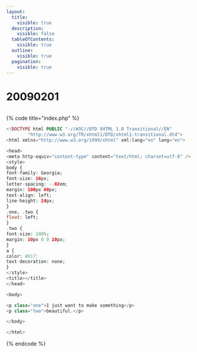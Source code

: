 ```yaml
---
layout:
  title:
    visible: true
  description:
    visible: false
  tableOfContents:
    visible: true
  outline:
    visible: true
  pagination:
    visible: true
---
```


# 20090201

<figure><img src="../../../.gitbook/assets/Screenshot 2024-02-21 at 2.09.21 PM.png" alt=""><figcaption></figcaption></figure>

{% code title="index.php" %}
```php
<!DOCTYPE html PUBLIC "-//W3C//DTD XHTML 1.0 Transitional//EN"
        "http://www.w3.org/TR/xhtml1/DTD/xhtml1-transitional.dtd">
<html xmlns="http://www.w3.org/1999/xhtml" xml:lang="en" lang="en">

<head>
<meta http-equiv="content-type" content="text/html; charset=utf-8" />
<style>
body {
font-family: Georgia;
font-size: 16px;
letter-spacing: -.02em;
margin: 100px 60px;
text-align: left;
line-height: 24px;
}
.one, .two {
float: left;
}
.two {
font-size: 240%;
margin: 10px 0 0 10px;
}
a {
color: #017;
text-decoration: none;
}
</style>
<title></title>
</head>

<body>

<p class="one">I just want to make something</p>
<p class="two">beautiful.</p>

</body>

</html>
```
{% endcode %}
